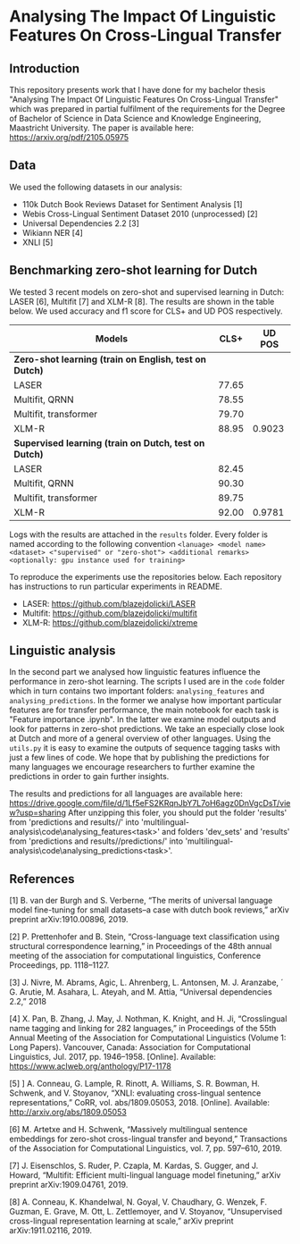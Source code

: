 # Analysing The Impact Of Linguistic Features On Cross-Lingual Transfer
## Introduction
This repository presents work that I have done for my bachelor thesis "Analysing The Impact Of Linguistic Features On Cross-Lingual Transfer" which was prepared in partial fulfilment of the requirements for the Degree of Bachelor of Science in Data Science and Knowledge Engineering, Maastricht University. The paper is available here: https://arxiv.org/pdf/2105.05975

## Data
We used the following datasets in our analysis: 
* 110k Dutch Book Reviews Dataset for Sentiment Analysis [1]
* Webis Cross-Lingual Sentiment Dataset 2010 (unprocessed) [2]
* Universal Dependencies 2.2 [3]
* Wikiann NER [4]
* XNLI [5]   

## Benchmarking zero-shot learning for Dutch
We tested 3 recent models on zero-shot and supervised learning in Dutch: LASER [6], Multifit [7] and XLM-R [8]. The results are shown in the table below. We used accuracy and f1 score for CLS+ and UD POS respectively.

| Models      | CLS+        | UD POS |
| ----------- | ----------- | ----------- 
| **Zero-shot learning (train on English, test on Dutch)** |
| LASER      | 77.65       ||
| Multifit, QRNN   | 78.55        ||
| Multifit, transformer      | 79.70       ||
| XLM-R   | 88.95        |0.9023 |
| **Supervised learning (train on Dutch, test on Dutch)** |
| LASER      | 82.45       ||
| Multifit, QRNN   | 90.30        ||
| Multifit, transformer      | 89.75       ||
| XLM-R   | 92.00        | 0.9781 ||

Logs with the results are attached in the `results` folder. Every folder is named according to the following convention `<lanuage> <model name> <dataset> <"supervised" or "zero-shot"> <additional remarks> <optionally: gpu instance used for training>`

To reproduce the experiments use the repositories below. Each repository has instructions to run particular experiments in README.
* LASER: https://github.com/blazejdolicki/LASER
* Multifit: https://github.com/blazejdolicki/multifit
* XLM-R: https://github.com/blazejdolicki/xtreme

## Linguistic analysis
In the second part we analysed how linguistic features influence the performance in zero-shot learning. The scripts I used are in the `code` folder which in turn contains two important folders: `analysing_features` and `analysing_predictions`. 
In the former we analyse how important particular features are for transfer performance, the main notebook for each task is "Feature importance <task>.ipynb". In the latter we examine model outputs and look for patterns in zero-shot predictions. We take an especially close look at Dutch and more of a general overview of other languages. Using the `utils.py` it is easy to examine the outputs of sequence tagging tasks with just a few lines of code. We hope that by publishing the predictions for many languages we encourage researchers to further examine the predictions in order to gain further insights.
  
The results and predictions for all languages are available here: https://drive.google.com/file/d/1Lf5eFS2KRqnJbY7L7oH6agz0DnVgcDsT/view?usp=sharing
After unzipping this foler, you should put the folder 'results' from 'predictions and results/<task>/' into 'multilingual-analysis\code\analysing_features\<task>' and folders 'dev_sets' and 'results' from 'predictions and results/<task>/predictions/' into 'multilingual-analysis\code\analysing_predictions\<task>'.
 

## References
[1] B. van der Burgh and S. Verberne, “The merits of universal language
model fine-tuning for small datasets–a case with dutch book reviews,”
arXiv preprint arXiv:1910.00896, 2019.

[2] P. Prettenhofer and B. Stein, “Cross-language text classification using
structural correspondence learning,” in Proceedings of the 48th annual
meeting of the association for computational linguistics, Conference
Proceedings, pp. 1118–1127.

[3] J. Nivre, M. Abrams, Agic, L. Ahrenberg, L. Antonsen, M. J. Aranzabe, ´
G. Arutie, M. Asahara, L. Ateyah, and M. Attia, “Universal dependencies 2.2,” 2018

[4] X. Pan, B. Zhang, J. May, J. Nothman, K. Knight, and H. Ji, “Crosslingual name tagging and linking for 282 languages,” in Proceedings
of the 55th Annual Meeting of the Association for Computational
Linguistics (Volume 1: Long Papers). Vancouver, Canada: Association
for Computational Linguistics, Jul. 2017, pp. 1946–1958. [Online].
Available: https://www.aclweb.org/anthology/P17-1178

[5] ] A. Conneau, G. Lample, R. Rinott, A. Williams, S. R. Bowman,
H. Schwenk, and V. Stoyanov, “XNLI: evaluating cross-lingual sentence
representations,” CoRR, vol. abs/1809.05053, 2018. [Online]. Available:
http://arxiv.org/abs/1809.05053

[6] M. Artetxe and H. Schwenk, “Massively multilingual sentence embeddings for zero-shot cross-lingual transfer and beyond,” Transactions of
the Association for Computational Linguistics, vol. 7, pp. 597–610, 2019.

[7] J. Eisenschlos, S. Ruder, P. Czapla, M. Kardas, S. Gugger, and
J. Howard, “Multifit: Efficient multi-lingual language model finetuning,” arXiv preprint arXiv:1909.04761, 2019.

[8] A. Conneau, K. Khandelwal, N. Goyal, V. Chaudhary, G. Wenzek, F. Guzman, E. Grave, M. Ott, L. Zettlemoyer, and V. Stoyanov, “Unsupervised cross-lingual representation learning at scale,” arXiv preprint arXiv:1911.02116, 2019.
